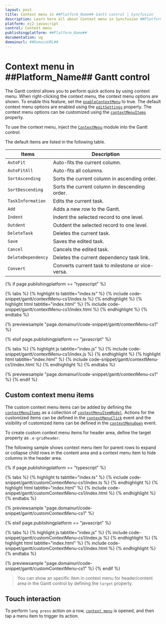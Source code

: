 ```yaml
---
layout: post
title: Context menu in ##Platform_Name## Gantt control | Syncfusion
description: Learn here all about Context menu in Syncfusion ##Platform_Name## Gantt control of Syncfusion Essential JS 2 and more.
platform: ej2-javascript
control: Context menu 
publishingplatform: ##Platform_Name##
documentation: ug
domainurl: ##DomainURL##
---
```


# Context menu in ##Platform_Name## Gantt control

The Gantt control allows you to perform quick actions by using context menu. When right-clicking the context menu, the context menu options are shown. To enable this feature, set the [`enableContextMenu`](../api/gantt/#enablecontextmenu) to true. The default context menu options are enabled using the [`editSettings`](../api/gantt/#editsettings) property. The context menu options can be customized using the [`contextMenuItems`](../api/gantt/#contextmenuitems) property.

To use the context menu, inject the [`ContextMenu`](../api/gantt/#contextmodule) module into the Gantt control.

The default items are listed in the following table.

Items| Description
----|----
`AutoFit`|  Auto-fits the current column.
`AutoFitAll` | Auto-fits all columns.
`SortAscending` | Sorts the current column in ascending order.
`SortDescending` | Sorts the current column in descending order.
`TaskInformation`|  Edits the current task.
`Add` | Adds a new row to the Gantt.
`Indent` | Indent the selected record to one level.
`Outdent` | Outdent the selected record to one level.
`DeleteTask` | Deletes the current task.
`Save` | Saves the edited task.
`Cancel` | Cancels the edited task.
`DeleteDependency` | Deletes the current dependency task link.
`Convert` | Converts current task to milestone or vice-versa.
{% if page.publishingplatform == "typescript" %}

 {% tabs %}
{% highlight ts tabtitle="index.ts" %}
{% include code-snippet/gantt/contextMenu-cs1/index.ts %}
{% endhighlight %}
{% highlight html tabtitle="index.html" %}
{% include code-snippet/gantt/contextMenu-cs1/index.html %}
{% endhighlight %}
{% endtabs %}
        
{% previewsample "page.domainurl/code-snippet/gantt/contextMenu-cs1" %}

{% elsif page.publishingplatform == "javascript" %}

{% tabs %}
{% highlight js tabtitle="index.js" %}
{% include code-snippet/gantt/contextMenu-cs1/index.js %}
{% endhighlight %}
{% highlight html tabtitle="index.html" %}
{% include code-snippet/gantt/contextMenu-cs1/index.html %}
{% endhighlight %}
{% endtabs %}

{% previewsample "page.domainurl/code-snippet/gantt/contextMenu-cs1" %}
{% endif %}

## Custom context menu items

The custom context menu items can be added by defining the [`contextMenuItems`](../api/gantt/#contextmenuitems) as a collection of [`contextMenuItemModel`](../api/grid/contextMenuItemModel/). Actions for the customized items can be defined in the [`contextMenuClick`](../api/gantt/#contextmenuclick) event and the visibility of customized items can be defined in the [`contextMenuOpen`](../api/gantt/#contextmenuopen) event.

To create custom context menu items for header area, define the target property as `.e-gridheader`.

The following sample shows context menu item for parent rows to expand or collapse child rows in the content area and a context menu item to hide columns in the header area.

{% if page.publishingplatform == "typescript" %}

 {% tabs %}
{% highlight ts tabtitle="index.ts" %}
{% include code-snippet/gantt/customContextMenu-cs1/index.ts %}
{% endhighlight %}
{% highlight html tabtitle="index.html" %}
{% include code-snippet/gantt/customContextMenu-cs1/index.html %}
{% endhighlight %}
{% endtabs %}
        
{% previewsample "page.domainurl/code-snippet/gantt/customContextMenu-cs1" %}

{% elsif page.publishingplatform == "javascript" %}

{% tabs %}
{% highlight js tabtitle="index.js" %}
{% include code-snippet/gantt/customContextMenu-cs1/index.js %}
{% endhighlight %}
{% highlight html tabtitle="index.html" %}
{% include code-snippet/gantt/customContextMenu-cs1/index.html %}
{% endhighlight %}
{% endtabs %}

{% previewsample "page.domainurl/code-snippet/gantt/customContextMenu-cs1" %}
{% endif %}

> You can show an specific item in context menu for header/content area in the Gantt control by defining the `target` property.

## Touch interaction

To perform `long press` action on a row, [`context menu`](context-menu/#context-menu) is opened, and then tap a menu item to trigger its action.